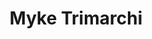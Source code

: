 ---
layout: author
title: "Myke Trimarchi"
permalink: /authors/myke-trimarchi/
name: myke-trimarchi
---